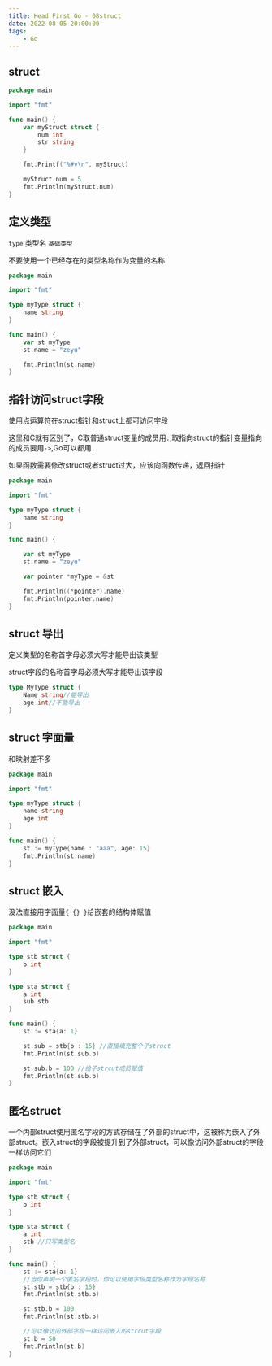 ```yaml
---
title: Head First Go - 08struct
date: 2022-08-05 20:00:00
tags:
    - Go
---
```


## struct

```go
package main

import "fmt"

func main() {
	var myStruct struct {
		num int
		str string
	}

	fmt.Printf("%#v\n", myStruct)

	myStruct.num = 5
	fmt.Println(myStruct.num)
}
```

## 定义类型
`type` 类型名 `基础类型`

不要使用一个已经存在的类型名称作为变量的名称

```go
package main

import "fmt"

type myType struct {
	name string
}

func main() {
	var st myType
	st.name = "zeyu"

	fmt.Println(st.name)
}
```

## 指针访问struct字段
使用点运算符在struct指针和struct上都可访问字段

这里和C就有区别了，C取普通struct变量的成员用`.`,取指向struct的指针变量指向的成员要用`->`,Go可以都用`.`

如果函数需要修改struct或者struct过大，应该向函数传递，返回指针

```go
package main

import "fmt"

type myType struct {
	name string
}

func main() {

	var st myType
	st.name = "zeyu"

	var pointer *myType = &st

	fmt.Println((*pointer).name)
	fmt.Println(pointer.name)
}
```

## struct 导出
定义类型的名称首字母必须大写才能导出该类型

struct字段的名称首字母必须大写才能导出该字段
```go
type MyType struct {
	Name string//能导出
	age int//不能导出
}
```

## struct 字面量
和映射差不多
```go
package main

import "fmt"

type myType struct {
	name string
	age int
}

func main() {
	st := myType{name : "aaa", age: 15}
	fmt.Println(st.name)
}
```

## struct 嵌入
没法直接用字面量`{ {} }`给嵌套的结构体赋值 

```go
package main

import "fmt"

type stb struct {
	b int
}

type sta struct {
	a int
	sub stb 
}

func main() {
	st := sta{a: 1}

	st.sub = stb{b : 15} //直接填充整个子struct
	fmt.Println(st.sub.b)

	st.sub.b = 100 //给子strcut成员赋值
	fmt.Println(st.sub.b)
}
```
## 匿名struct
一个内部struct使用匿名字段的方式存储在了外部的struct中，这被称为嵌入了外部struct。嵌入struct的字段被提升到了外部struct，可以像访问外部struct的字段一样访问它们

```go
package main

import "fmt"

type stb struct {
	b int
}

type sta struct {
	a int
	stb //只写类型名 
}

func main() {
	st := sta{a: 1}
    //当你声明一个匿名字段时，你可以使用字段类型名称作为字段名称
	st.stb = stb{b : 15}
	fmt.Println(st.stb.b)

	st.stb.b = 100
	fmt.Println(st.stb.b)

    //可以像访问外部字段一样访问嵌入的strcut字段
	st.b = 50
	fmt.Println(st.b)
}
```